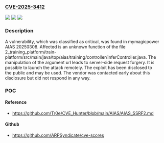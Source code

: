 ### [CVE-2025-3412](https://cve.mitre.org/cgi-bin/cvename.cgi?name=CVE-2025-3412)
![](https://img.shields.io/static/v1?label=Product&message=AIAS&color=blue)
![](https://img.shields.io/static/v1?label=Version&message=%3D%2020250308%20&color=brighgreen)
![](https://img.shields.io/static/v1?label=Vulnerability&message=Server-Side%20Request%20Forgery&color=brighgreen)

### Description

A vulnerability, which was classified as critical, was found in mymagicpower AIAS 20250308. Affected is an unknown function of the file 2_training_platform/train-platform/src/main/java/top/aias/training/controller/InferController.java. The manipulation of the argument url leads to server-side request forgery. It is possible to launch the attack remotely. The exploit has been disclosed to the public and may be used. The vendor was contacted early about this disclosure but did not respond in any way.

### POC

#### Reference
- https://github.com/Tr0e/CVE_Hunter/blob/main/AIAS/AIAS_SSRF2.md

#### Github
- https://github.com/ARPSyndicate/cve-scores

